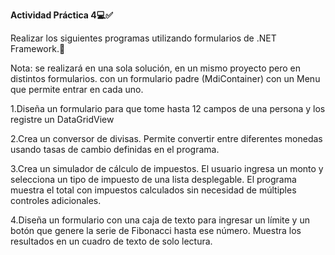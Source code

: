 
**Actividad Práctica 4💻✅**

Realizar los siguientes programas utilizando formularios de .NET Framework.👾

Nota: se realizará  en una sola solución, en un mismo proyecto pero en distintos formularios. con un formulario padre (MdiContainer) con un Menu que  permite entrar en cada uno.

1.Diseña un formulario para que tome hasta 12 campos de una persona y los registre un DataGridView

2.Crea un conversor de divisas. Permite convertir entre diferentes monedas usando tasas de cambio definidas en el programa.

3.Crea un simulador de cálculo de impuestos. El usuario ingresa un monto y selecciona un tipo de impuesto de una lista desplegable. El programa muestra el total con impuestos calculados sin necesidad de múltiples controles adicionales.

4.Diseña un formulario con una caja de texto para ingresar un límite y un botón que genere la serie de Fibonacci hasta ese número. Muestra los resultados en un cuadro de texto de solo lectura.




